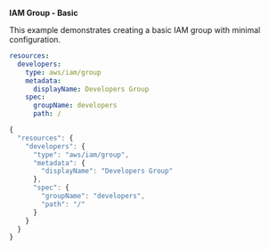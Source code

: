 **IAM Group - Basic**

This example demonstrates creating a basic IAM group with minimal configuration.

```yaml
resources:
  developers:
    type: aws/iam/group
    metadata:
      displayName: Developers Group
    spec:
      groupName: developers
      path: /
```

```javascript
{
  "resources": {
    "developers": {
      "type": "aws/iam/group",
      "metadata": {
        "displayName": "Developers Group"
      },
      "spec": {
        "groupName": "developers",
        "path": "/"
      }
    }
  }
}
``` 